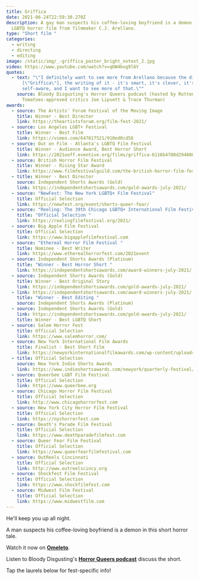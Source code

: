 ```yaml
---
title: Griffica
date: 2021-06-24T22:59:30.270Z
description: A gay man suspects his coffee-loving boyfriend is a demon in this
  LGBTQ horror film from filmmaker C.J. Arellano.
type: "Short film "
categories:
  - writing
  - directing
  - editing
image: /static/img/_-griffica_poster_bright_notext_2.jpg
video: https://www.youtube.com/watch?v=qUW4bug9l6Y
quotes:
  - text: "\"I definitely want to see more from Arellano because the direction of
      [\"Griffica\"], the writing of it - it's smart, it's clever, it's
      self-aware, and I want to see more of that.\""
    source: Bloody Disgusting's Horror Queers podcast (hosted by Rotten
      Tomatoes-approved critics Joe Lipsett & Trace Thurman)
awards:
  - source: The Artists' Forum Festival of the Moving Image
    title: Winner - Best Director
    link: https://theartistsforum.org/film-fest-2021/
  - source: Los Angeles LGBT+ Festival
    title: Winner - Best Film
    link: https://vimeo.com/647617521/910ed0cd56
  - source: Out on Film - Atlanta's LGBTQ Film Festival
    title: Winner - Audience Award, Best Horror Short
    link: https://2021ooff.eventive.org/films/griffica-6116b4700d2948003d28450c
  - source: British Horror Film Festival
    title: Winner - Rising Star Award
    link: https://www.filmfestivalguild.com/the-british-horror-film-festival
  - title: Winner - Best Director
    source: Independent Shorts Awards (Gold)
    link: https://independentshortsawards.com/gold-awards-july-2021/
  - source: "NewFest: The New York LGBTQ+ Film Festival"
    title: Official Selection
    link: https://newfest.org/event/shorts-queer-fear/
  - source: "Reeling: The 39th Chicago LGBTQ+ International Film Festival"
    title: "Official Selection "
    link: https://reelingfilmfestival.org/2021/
  - source: Big Apple Film Festival
    title: Official Selection
    link: https://www.bigapplefilmfestival.com
  - source: "Ethereal Horror Film Festival "
    title: Nominee - Best Writer
    link: https://www.etherealhorrorfest.com/2021event
  - source: Independent Shorts Awards (Platinum)
    title: "Winner - Best Horror Short "
    link: https://independentshortsawards.com/award-winners-july-2021/
  - source: Independent Shorts Awards (Gold)
    title: Winner - Best Original Story
    link: https://independentshortsawards.com/gold-awards-july-2021/
  - link: https://independentshortsawards.com/award-winners-july-2021/
    title: "Winner - Best Editing "
    source: Independent Shorts Awards (Platinum)
  - source: Independent Shorts Awards (Gold)
    link: https://independentshortsawards.com/gold-awards-july-2021/
    title: Winner - Best LGBTQ Short
  - source: Salem Horror Fest
    title: Official Selection
    link: https://www.salemhorror.com/
  - source: New York International Film Awards
    title: Finalist - Best Short Film
    link: https://newyorkinternationalfilmawards.com/wp-content/uploads/sites/10/2021/07/NYIFA-June-2021WINNERS-.pdf
  - title: Official Selection
    source: New York Indie Shorts Awards
    link: https://www.indieshortsawards.com/newyork/quarterly-festival/
  - source: Queerbee LGBT Film Festival
    title: Official Selection
    link: https://www.queerbee.org
  - source: Chicago Horror Film Festival
    title: Official Selection
    link: http://www.chicagohorrorfest.com
  - source: New York City Horror Film Festival
    title: Official Selection
    link: https://nychorrorfest.com
  - source: Death's Parade Film Festival
    title: Official Selection
    link: https://www.deathparadefilmfest.com
  - source: Queer Fear Film Festival
    title: Official Selection
    link: https://www.queerfearfilmfestival.com
  - source: OutReels Cincinnati
    title: Official Selection
    link: http://www.outreelscincy.org
  - source: Shockfest Film Festival
    title: Official Selection
    link: https://www.shockfilmfest.com
  - source: Midwest Film Festival
    title: Official Selection
    link: https://www.midwestfilm.com
---
```

He'll keep you up all night. 

A man suspects his coffee-loving boyfriend is a demon in this short horror tale. 

Watch it now on **[Omeleto](http://omeleto.com/258892/?fbclid=IwAR2UTliR6TK33pB7Wwv_gpKShfCyIBk3ChQ4RkG9eFbNY5pzstEl58sEveQ)**. 

Listen to Bloody Disgusting's **[Horror Queers podcast](https://podcasts.apple.com/us/podcast/horror-queers/id1449041559?i=1000577293646)** discuss the short.

Tap the laurels below for fest-specific info!